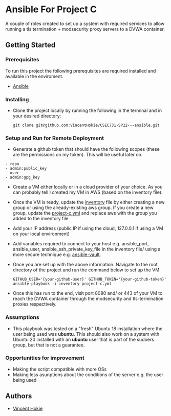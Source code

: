 # Ansible For Project C

A couple of roles created to set up a system with required services to allow running a tls termination + modsecurity proxy servers to a DVWA container.

## Getting Started

### Prerequisites

To run this project the following prerequisites are required installed and available in the enviroment.
- [Ansible](https://docs.ansible.com/ansible/latest/installation_guide/intro_installation.html)

### Installing

- Clone the project locally by running the following in the terminal and in your desired directory:

  `git clone git@github.com:VincentHokie/CSEC731-SP22---ansible.git`


### Setup and Run for Remote Deployment

- Generate a github token that should have the following scopes (these are the permissions on my token). This will be useful later on.

```
- repo
- admin:public_key
- user
- admin:gpg_key
```

- Create a VM either locally or in a cloud provider of your choice. As you can probably tell I created my VM in AWS (based on the inventory file).

- Once the VM is ready, update the [inventory](./inventory) file by either creating a new group or using the already-existing aws group. If you create a new group, update the [project-c.yml](./project-c.yml) and replace aws with the group you added to the inventory file

- Add your IP address (public IP if using the cloud, 127.0.0.1 if using a VM on your local environment)

- Add variables required to connect to your host e.g. ansible_port, ansible_user, ansible_ssh_private_key_file in the inventory file/ using a more secure technique e.g. [ansible-vault](https://docs.ansible.com/ansible/latest/user_guide/vault.html).

- Once you are set up with the above information. Navigate to the root directory of the project and run the command below to set up the VM.

  `GITHUB_USER='{your-github-user}' GITHUB_TOKEN='{your-github-token}' ansible-playbook -i inventory project-c.yml`

- Once this has run to the end, visit port 8080 and/ or 443 of your VM to reach the DVWA container through the modsecurity and tls-termination proxies respectively.


### Assumptions

- This playbook was tested on a "fresh" Ubuntu 18 installation where the user being used was **ubuntu**. This should also work on a system with Ubuntu 20 installed with an **ubuntu** user that is part of the sudoers group, but that is not a guarantee.

### Opportunities for improvement

- Making the script compatible with more OSs
- Making less asunptions about the conditions of the server e.g. the user being used

## Authors

* [Vincent Hokie](https://github.com/VincentHokie)
